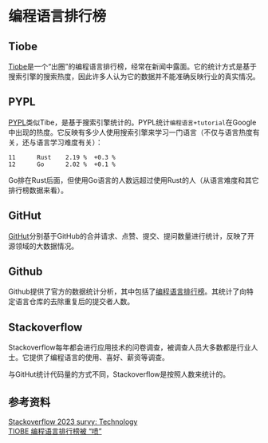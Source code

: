 # 编程语言排行榜

## Tiobe

[Tiobe](https://www.tiobe.com/tiobe-index/)是一个“出圈”的编程语言排行榜，经常在新闻中露面。它的统计方式是基于搜索引擎的搜索热度，因此许多人认为它的数据并不能准确反映行业的真实情况。

## PYPL

[PYPL](https://pypl.github.io/PYPL.html)类似Tibe，是基于搜索引擎统计的。PYPL统计`编程语言+tutorial`在Google中出现的热度。它反映有多少人使用搜索引擎来学习一门语言（不仅与语言热度有关，还与语言学习难度有关）：

```
11		Rust	2.19 %	+0.3 %
12		Go	    2.02 %	+0.1 %
```

Go排在Rust后面，但使用Go语言的人数远超过使用Rust的人（从语言难度和其它排行榜数据来看）。
## GitHut

[GitHut](https://madnight.github.io/githut/)分别基于GitHub的合并请求、点赞、提交、提问数量进行统计，反映了开源领域的大数据情况。

## Github

Github提供了官方的数据统计分析，其中包括了[编程语言排行榜](https://innovationgraph.github.com/global-metrics/programming-languages#programming-languages-rankings)。其统计了向特定语言仓库的去除重复后的提交者人数。

## Stackoverflow

Stackoverflow每年都会进行应用技术的问卷调查，被调查人员大多数都是行业人士。它提供了编程语言的使用、喜好、薪资等调查。

与GitHut统计代码量的方式不同，Stackoverflow是按照人数来统计的。

## 参考资料

[Stackoverflow 2023 survy: Technology](https://survey.stackoverflow.co/2023/#technology-most-popular-technologies)<br/>
[TIOBE 编程语言排行榜被 “喷”](https://zhuanlan.zhihu.com/p/551550126)